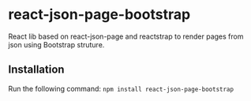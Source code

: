 # react-json-page-bootstrap
React lib based on react-json-page and reactstrap to render pages from json using Bootstrap struture.
## Installation
Run the following command:
`npm install react-json-page-bootstrap`
